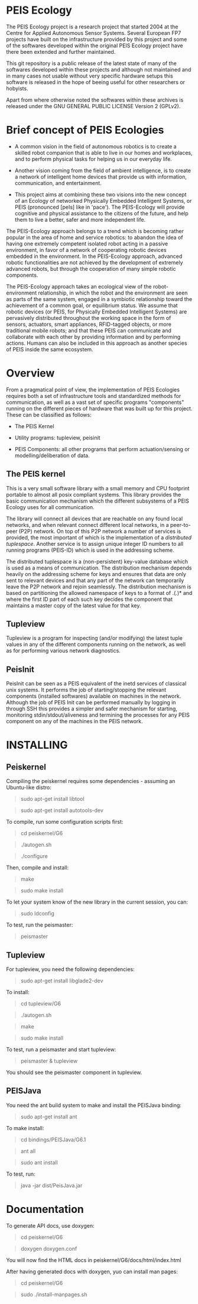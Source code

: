 PEIS Ecology
============

The PEIS Ecology project is a research project that started 2004 at
the Centre for Applied Autonomous Sensor Systems. Several European FP7
projects have built on the infrastructure provided by this project and
some of the softwares developed within the original PEIS Ecology
project have there been extended and further maintained.

This git repository is a public release of the latest state of many of
the softwares developed within these projects and although not
maintained and in many cases not usable without very specific hardware
setups this software is released in the hope of beeing useful for
other researchers or hobyists.

Apart from where otherwise noted the softwares within these archives
is released under the GNU GENERAL PUBLIC LICENSE Version 2 (GPLv2). 

Brief concept of PEIS Ecologies
===============================

 - A common vision in the field of autonomous robotics is to create a
   skilled robot companion that is able to live in our homes and
   workplaces, and to perform physical tasks for helping us in our
   everyday life.

 - Another vision coming from the field of ambient intelligence, is to
   create a network of intelligent home devices that provide us with
   information, communication, and entertainment.

 - This project aims at combining these two visions into the new
   concept of an Ecology of networked Physically Embedded Intelligent
   Systems, or PEIS (pronounced [peIs] like in 'pace'). The
   PEIS-Ecology will provide cognitive and physical assistance to the
   citizens of the future, and help them to live a better, safer and
   more independent life.

The PEIS-Ecology approach belongs to a trend which is becoming rather
popular in the area of home and service robotics: to abandon the idea
of having one extremely competent isolated robot acting in a passive
environment, in favor of a network of cooperating robotic devices
embedded in the environment. In the PEIS-Ecology approach, advanced
robotic functionalities are not achieved by the development of
extremely advanced robots, but through the cooperation of many simple
robotic components.

The PEIS-Ecology approach takes an ecological view of the
robot-environment relationship, in which the robot and the environment
are seen as parts of the same system, engaged in a symbiotic
relationship toward the achievement of a common goal, or equilibrium
status. We assume that robotic devices (or PEIS, for Physically
Embedded Intelligent Systems)  are pervasively distributed throughout
the working space in the form of sensors, actuators, smart appliances,
RFID-tagged objects, or more traditional mobile robots; and that these
PEIS can communicate and collaborate with each other by providing
information and by performing actions. Humans can also be included in
this approach as another species of PEIS inside the same ecosystem.

Overview
========

From a pragmatical point of view, the implementation of PEIS Ecologies
requires both a set of infrastructure tools and standardized methods
for communication, as well as a vast set of specific programs
"components" running on the different pieces of hardware that was
built up for this project. These can be classified as follows:

 - The PEIS Kernel

 - Utility programs: tupleview, peisinit

 - PEIS Components: all other programs that perform actuation/sensing
   or modelling/deliberation of data.

The PEIS kernel
---------------

This is a very small software library with a small memory and CPU
footprint portable to almost all posix compliant systems. This library
provides the basic communication mechanism which the different
subsystems of a PEIS Ecology uses for all communication.

The library will connect all devices that are reachable on any found
local networks, and when relevant connect different local networks, in
a peer-to-peer (P2P) network. On top of this P2P network a number of
services is provided, the most important of which is the
implementation of a _distributed tuplespace_. Another service is to
assign unique integer ID numbers to all running programs (PEIS-ID)
which is used in the addressing scheme.

The distributed tuplespace is a (non-persistent) key-value database
which is used as a means of communication. The distribution mechanism
depends heavily on the addressing scheme for keys and ensures that
data are only sent to relevant devices and that any part of the
network can temporarily leave the P2P network and rejoin
seamlessly. The distribution mechanism is based on partitioning the
allowed namespace of keys to a format of <ID>.<string>(.<string>)* and
where the first ID part of each such key decides the component that
maintains a master copy of the latest value for that key.

Tupleview
---------

Tupleview is a program for inspecting (and/or modifying) the latest
tuple values in any of the different components running on the
network, as well as for performing various network diagnostics.

PeisInit
--------

PeisInit can be seen as a PEIS equivalent of the inetd services of
classical unix systems. It performs the job of starting/stopping the
relevant components (installed softwares) available on machines in the
network. Although the job of PEIS Init can be performed manually by
logging in through SSH this provides a simpler and safer mechanism for
starting, monitoring stdin/stdout/aliveness and termining the
processes for any PEIS component on any of the machines in the PEIS
network.


INSTALLING
==========

Peiskernel
----------

Compiling the peiskernel requires some dependencies - assuming an
Ubuntu-like distro:

> sudo apt-get install libtool

> sudo apt-get install autotools-dev

To compile, run some configuration scripts first:

> cd peiskernel/G6

> ./autogen.sh

> ./configure

Then, compile and install:

> make

> sudo make install

To let your system know of the new library in the current session, you
can:

> sudo ldconfig

To test, run the peismaster:

> peismaster


Tupleview
---------

For tupleview, you need the following dependencies:

> sudo apt-get install libglade2-dev

To install:

> cd tupleview/G6

> ./autogen.sh

> make

> sudo make install

To test, run a peismaster and start tupleview:

> peismaster & tupleview

You should see the peismaster component in tupleview.


PEISJava
--------

You need the ant build system to make and install the PEISJava binding:

> sudo apt-get install ant

To make install:

> cd bindings/PEISJava/G6.1

> ant all

> sudo ant install

To test, run:

> java -jar dist/PeisJava.jar


Documentation
=============

To generate API docs, use doxygen:

> cd peiskernel/G6

> doxygen doxygen.conf

You will now find the HTML docs in peiskernel/G6/docs/html/index.html

After having generated docs with doxygen, yuo can install man pages:

> cd peiskernel/G6

> sudo ./install-manpages.sh
